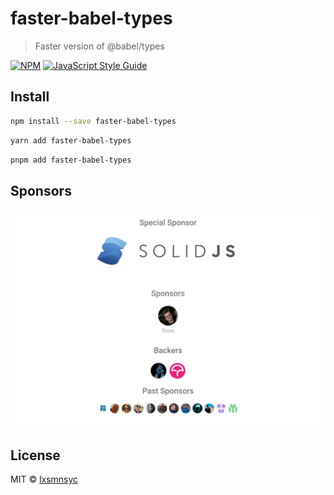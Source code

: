 # faster-babel-types

> Faster version of @babel/types

[![NPM](https://img.shields.io/npm/v/faster-babel-types.svg)](https://www.npmjs.com/package/faster-babel-types) [![JavaScript Style Guide](https://badgen.net/badge/code%20style/airbnb/ff5a5f?icon=airbnb)](https://github.com/airbnb/javascript)

## Install

```bash
npm install --save faster-babel-types
```

```bash
yarn add faster-babel-types
```

```bash
pnpm add faster-babel-types
```

## Sponsors

![Sponsors](https://github.com/lxsmnsyc/sponsors/blob/main/sponsors.svg?raw=true)

## License

MIT © [lxsmnsyc](https://github.com/lxsmnsyc)
